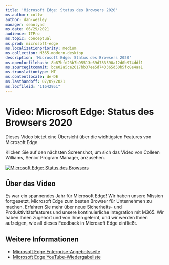 ```yaml
---
title: 'Microsoft Edge: Status des Browsers 2020'
ms.author: collw
author: dan-wesley
manager: seanlynd
ms.date: 06/29/2021
audience: ITPro
ms.topic: conceptual
ms.prod: microsoft-edge
ms.localizationpriority: medium
ms.collection: M365-modern-desktop
description: 'Microsoft Edge: Status des Browsers 2020'
ms.openlocfilehash: 8b87bfd23b7b95513e69d733590a12d0b974ddf1
ms.sourcegitcommit: bce02a5ce2617bb37ee5d743365d50b5fc8e4aa1
ms.translationtype: MT
ms.contentlocale: de-DE
ms.lasthandoff: 07/09/2021
ms.locfileid: "11642951"
---
```

# <a name="video-microsoft-edge-state-of-the-browser-2020"></a>Video: Microsoft Edge: Status des Browsers 2020

Dieses Video bietet eine Übersicht über die wichtigsten Features von Microsoft Edge.

Klicken Sie auf den nächsten Screenshot, um sich das Video von Colleen Williams, Senior Program Manager, anzusehen.

[![Microsoft Edge: Status des Browsers](media/microsoft-edge-video-state-of-browser/0.png)](http://www.youtube.com/watch?v=ajdoE4wmzV0 "Microsoft Edge - State of the browser 2020")

## <a name="about-the-video"></a>Über das Video

Es war ein spannendes Jahr für Microsoft Edge! Wir haben unsere Mission fortgesetzt, Microsoft Edge zum besten Browser für Unternehmen zu machen. Erfahren Sie mehr über neue Sicherheits- und Produktivitätsfeatures und unsere kontinuierliche Integration mit M365. Wir haben Ihnen zugehört und von Ihnen gelernt, und wir werden Ihnen aufzeigen, wie all dieses Feedback in Microsoft Edge einfließt.

## <a name="see-also"></a>Weitere Informationen

- [Microsoft Edge Enterprise-Angebotsseite](https://aka.ms/EdgeEnterprise)
- [Microsoft Edge YouTube-Wiedergabeliste](https://www.youtube.com/playlist?list=PLXtHYVsvn_b-uXh1tMeYpT-0iD8tD3tFy)